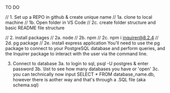 TO DO

// 1. Set up a REPO in github & create unique name 
// 1a. clone to local machine
// 1b. Open folder in VS Code
// 2c. create folder structure and basic README file structure

// 2. install packages 
// 2a. node
// 2b. npm 
// 2c. npm i inquirer@8.2.4
// 2d. pg package
// 2e. install express application
You’ll need to use the pg package to connect to your PostgreSQL database and perform queries, and the Inquirer package to interact with the user via the command line.

3. Connect to database
3a. to login to sql, psql -U postgres & enter password
3b. \list to see how many databases you have or 'open'
3c. you can technically now input SELECT * FROM database_name.db, however there is aother way
and that's through a .SQL file (aka schema.sql)
